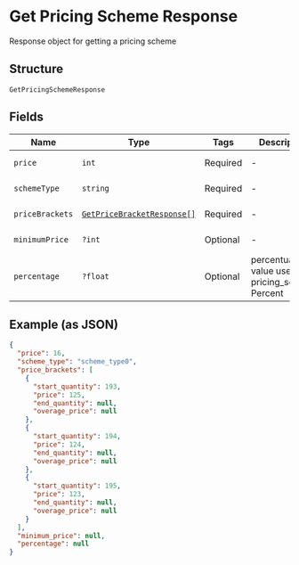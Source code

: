 
# Get Pricing Scheme Response

Response object for getting a pricing scheme

## Structure

`GetPricingSchemeResponse`

## Fields

| Name | Type | Tags | Description | Getter | Setter |
|  --- | --- | --- | --- | --- | --- |
| `price` | `int` | Required | - | getPrice(): int | setPrice(int price): void |
| `schemeType` | `string` | Required | - | getSchemeType(): string | setSchemeType(string schemeType): void |
| `priceBrackets` | [`GetPriceBracketResponse[]`](/doc/models/get-price-bracket-response.md) | Required | - | getPriceBrackets(): array | setPriceBrackets(array priceBrackets): void |
| `minimumPrice` | `?int` | Optional | - | getMinimumPrice(): ?int | setMinimumPrice(?int minimumPrice): void |
| `percentage` | `?float` | Optional | percentual value used in pricing_scheme Percent | getPercentage(): ?float | setPercentage(?float percentage): void |

## Example (as JSON)

```json
{
  "price": 16,
  "scheme_type": "scheme_type0",
  "price_brackets": [
    {
      "start_quantity": 193,
      "price": 125,
      "end_quantity": null,
      "overage_price": null
    },
    {
      "start_quantity": 194,
      "price": 124,
      "end_quantity": null,
      "overage_price": null
    },
    {
      "start_quantity": 195,
      "price": 123,
      "end_quantity": null,
      "overage_price": null
    }
  ],
  "minimum_price": null,
  "percentage": null
}
```

